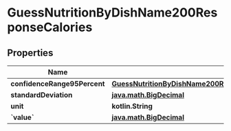 
# GuessNutritionByDishName200ResponseCalories

## Properties
| Name | Type | Description | Notes |
| ------------ | ------------- | ------------- | ------------- |
| **confidenceRange95Percent** | [**GuessNutritionByDishName200ResponseCaloriesConfidenceRange95Percent**](GuessNutritionByDishName200ResponseCaloriesConfidenceRange95Percent.md) |  |  |
| **standardDeviation** | [**java.math.BigDecimal**](java.math.BigDecimal.md) |  |  |
| **unit** | **kotlin.String** |  |  |
| **&#x60;value&#x60;** | [**java.math.BigDecimal**](java.math.BigDecimal.md) |  |  |



